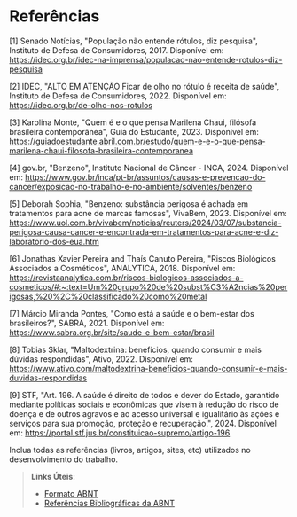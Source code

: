 # Referências
[1] Senado Notícias, "População não entende rótulos, diz pesquisa", Instituto de Defesa de Consumidores, 2017. Disponível em: https://idec.org.br/idec-na-imprensa/populacao-nao-entende-rotulos-diz-pesquisa

[2] IDEC, "ALTO EM ATENÇÃO Ficar de olho no rótulo é receita de saúde", Instituto de Defesa de Consumidores, 2022. Disponível em: https://idec.org.br/de-olho-nos-rotulos

[3] Karolina Monte, "Quem é e o que pensa Marilena Chaui, filósofa brasileira contemporânea", Guia do Estudante, 2023. Disponível em: https://guiadoestudante.abril.com.br/estudo/quem-e-e-o-que-pensa-marilena-chaui-filosofa-brasileira-contemporanea

[4] gov.br, "Benzeno", Instituto Nacional de Câncer - INCA, 2024. Disponível em: https://www.gov.br/inca/pt-br/assuntos/causas-e-prevencao-do-cancer/exposicao-no-trabalho-e-no-ambiente/solventes/benzeno

[5] Deborah Sophia, "Benzeno: substância perigosa é achada em tratamentos para acne de marcas famosas", VivaBem, 2023. Disponível em: https://www.uol.com.br/vivabem/noticias/reuters/2024/03/07/substancia-perigosa-causa-cancer-e-encontrada-em-tratamentos-para-acne-e-diz-laboratorio-dos-eua.htm

[6] Jonathas Xavier Pereira and Thaís Canuto Pereira, "Riscos Biológicos Associados a Cosméticos", ANALYTICA, 2018. Disponível em: https://revistaanalytica.com.br/riscos-biologicos-associados-a-cosmeticos/#:~:text=Um%20grupo%20de%20subst%C3%A2ncias%20perigosas,%20%2C%20classificado%20como%20metal

[7] Márcio Miranda Pontes, "Como está a saúde e o bem-estar dos brasileiros?", SABRA, 2021. Disponível em: https://www.sabra.org.br/site/saude-e-bem-estar/brasil

[8] Tobias Sklar, "Maltodextrina: benefícios, quando consumir e mais dúvidas respondidas", Ativo, 2022. Disponível em: https://www.ativo.com/maltodextrina-beneficios-quando-consumir-e-mais-duvidas-respondidas

[9] STF, "Art. 196. A saúde é direito de todos e dever do Estado, garantido mediante políticas sociais e econômicas que visem à redução do risco de doença e de outros agravos e ao acesso universal e igualitário às ações e serviços para sua promoção, proteção e recuperação.", 2024. Disponível em: https://portal.stf.jus.br/constituicao-supremo/artigo-196

Inclua todas as referências (livros, artigos, sites, etc) utilizados no desenvolvimento do trabalho.

> **Links Úteis**:
> - [Formato ABNT](https://www.normastecnicas.com/abnt/trabalhos-academicos/referencias/)
> - [Referências Bibliográficas da ABNT](https://comunidade.rockcontent.com/referencia-bibliografica-abnt/)
